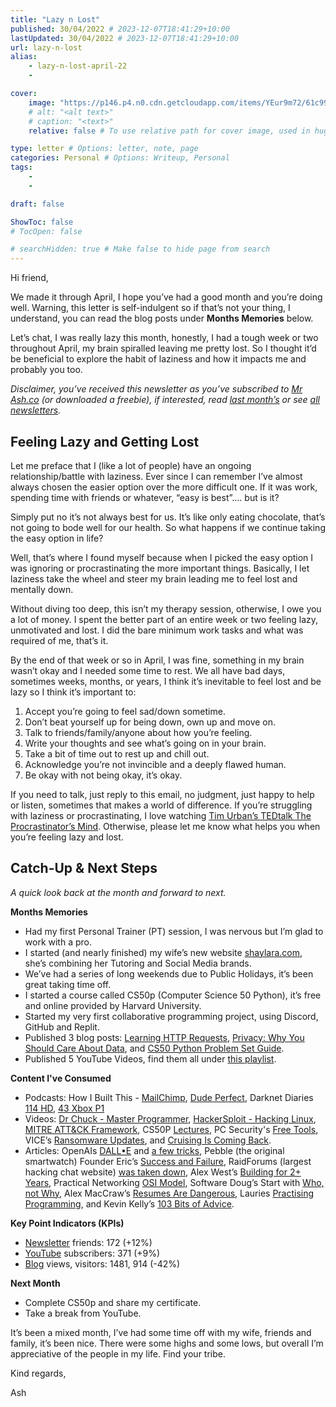 ```yaml
---
title: "Lazy n Lost"
published: 30/04/2022 # 2023-12-07T18:41:29+10:00
lastUpdated: 30/04/2022 # 2023-12-07T18:41:29+10:00
url: lazy-n-lost
alias:
    - lazy-n-lost-april-22
    - 

cover:
    image: "https://p146.p4.n0.cdn.getcloudapp.com/items/YEur9m72/61c99413-0e3c-4d03-a96d-64d17586cf35.jpeg?v=84889f109d888ac3f976bffe07670779"
    # alt: "<alt text>"
    # caption: "<text>"
    relative: false # To use relative path for cover image, used in hugo Page-bundles 

type: letter # Options: letter, note, page
categories: Personal # Options: Writeup, Personal
tags:
    - 
    - 

draft: false

ShowToc: false
# TocOpen: false

# searchHidden: true # Make false to hide page from search
---
```


Hi friend,

We made it through April, I hope you’ve had a good month and you’re doing well. Warning, this letter is self-indulgent so if that’s not your thing, I understand, you can read the blog posts under **Months Memories** below.

Let’s chat, I was really lazy this month, honestly, I had a tough week or two throughout April, my brain spiralled leaving me pretty lost. So I thought it’d be beneficial to explore the habit of laziness and how it impacts me and probably you too.

*Disclaimer, you’ve received this newsletter as you’ve subscribed to [Mr Ash.co](https://mrashleyball.com/) (or downloaded a freebie), if interested, read [last month’s](https://mrash.co/letter/scammed-mar-22/) or see [all newsletters](https://mrash.co/newsletters).*

## Feeling Lazy and Getting Lost

Let me preface that I (like a lot of people) have an ongoing relationship/battle with laziness. Ever since I can remember I’ve almost always chosen the easier option over the more difficult one. If it was work, spending time with friends or whatever, “easy is best”.... but is it?

Simply put no it’s not always best for us. It’s like only eating chocolate, that’s not going to bode well for our health. So what happens if we continue taking the easy option in life?

Well, that’s where I found myself because when I picked the easy option I was ignoring or procrastinating the more important things. Basically, I let laziness take the wheel and steer my brain leading me to feel lost and mentally down.

Without diving too deep, this isn’t my therapy session, otherwise, I owe you a lot of money. I spent the better part of an entire week or two feeling lazy, unmotivated and lost. I did the bare minimum work tasks and what was required of me, that’s it.

By the end of that week or so in April, I was fine, something in my brain wasn’t okay and I needed some time to rest. We all have bad days, sometimes weeks, months, or years, I think it’s inevitable to feel lost and be lazy so I think it’s important to:

1. Accept you’re going to feel sad/down sometime.
2. Don’t beat yourself up for being down, own up and move on.
3. Talk to friends/family/anyone about how you’re feeling.
4. Write your thoughts and see what’s going on in your brain.
5. Take a bit of time out to rest up and chill out.
6. Acknowledge you’re not invincible and a deeply flawed human.
7. Be okay with not being okay, it’s okay.

If you need to talk, just reply to this email, no judgment, just happy to help or listen, sometimes that makes a world of difference. If you’re struggling with laziness or procrastinating, I love watching [Tim Urban’s TEDtalk The Procrastinator’s Mind](https://youtu.be/arj7oStGLkU). Otherwise, please let me know what helps you when you’re feeling lazy and lost.

## Catch-Up & Next Steps

*A quick look back at the month and forward to next.*

**Months Memories**

- Had my first Personal Trainer (PT) session, I was nervous but I’m glad to work with a pro.
- I started (and nearly finished) my wife’s new website [shaylara.com](http://shaylara.com), she’s combining her Tutoring and Social Media brands.
- We’ve had a series of long weekends due to Public Holidays, it’s been great taking time off.
- I started a course called CS50p (Computer Science 50 Python), it’s free and online provided by Harvard University.
- Started my very first collaborative programming project, using Discord, GitHub and Replit.
- Published 3 blog posts: [Learning HTTP Requests](https://mrash.co/learning-http-requests-a-mini-http-exercise/), [Privacy: Why You Should Care About Data](https://mrash.co/privacy-why-you-should-care-about-data/), and [CS50 Python Problem Set Guide](https://mrash.co/cs50-python-problem-set-guide/).
- Published 5 YouTube Videos, find them all under [this playlist](https://www.youtube.com/watch?v=HUFTqWKDh7A&list=PLGR72TW7SUVr1Sh5sw2NoYGDtBp9hlPYv).

**Content I've Consumed**

- Podcasts: How I Built This - [MailChimp](https://www.npr.org/2021/07/09/1014699766/mailchimp-ben-chestnut), [Dude Perfect](https://www.npr.org/2021/09/16/1038140265/dude-perfect-cory-cotton-and-tyler-toney), Darknet Diaries [114 HD](https://darknetdiaries.com/episode/114/), [43 Xbox P1](https://darknetdiaries.com/episode/45/)
- Videos: [Dr Chuck - Master Programmer](https://youtu.be/z3o6yEzcnLc), [HackerSploit - Hacking Linux](https://youtu.be/yYY5mJoUZjU), [MITRE ATT&CK Framework](https://youtu.be/Yxv1suJYMI8), CS50P [Lectures](https://www.youtube.com/watch?v=TJKnZ784bSI&t=9933s), PC Security's [Free Tools](https://www.youtube.com/watch?v=clHMz_Vs5WE&t=670s), VICE’s [Ransomware Updates](https://www.youtube.com/watch?v=91e9v0jdnaE&t=668s), and [Cruising Is Coming Back](https://www.youtube.com/watch?v=L-icQBon6_A&t=618s).
- Articles: OpenAIs [DALL•E](https://openai.com/blog/dall-e/) and [a few tricks](https://www.bramadams.dev/projects/dalle-tricks#a-few-things-to-try-with-dalle), Pebble (the original smartwatch) Founder Eric’s [Success and Failure](https://medium.com/@ericmigi/why-pebble-failed-d7be937c6232), RaidForums (largest hacking chat website) [was taken down](https://krebsonsecurity.com/2022/04/raidforums-get-raided-alleged-admin-arrested/), Alex West’s [Building for 2+ Years](https://www.alexwest.co/two_and_a_half_years), Practical Networking [OSI Model](https://www.practicalnetworking.net/series/packet-traveling/osi-model/), Software Doug’s Start with [Who, not Why](https://softwaredoug.com/blog/2022/04/23/start-with-who.html), Alex MacCraw’s [Resumes Are Dangerous](https://blog.alexmaccaw.com/resumes-are-dangerous/), Lauries [Practising Programming](https://tratt.net/laurie/blog/2022/practising_programming.html), and Kevin Kelly’s [103 Bits of Advice](https://kk.org/thetechnium/103-bits-of-advice-i-wish-i-had-known/).

**Key Point Indicators (KPIs)**

- [Newsletter](https://mrash.co/newsletters) friends: 172 (+12%)
- [YouTube](https://youtube.com/mrashleyball) subscribers: 371 (+9%)
- [Blog](https://mrashleyball.com/blog/) views, visitors: 1481, 914 (-42%)

**Next Month**

- Complete CS50p and share my certificate.
- Take a break from YouTube.

It’s been a mixed month, I’ve had some time off with my wife, friends and family, it’s been nice. There were some highs and some lows, but overall I’m appreciative of the people in my life. Find your tribe.

Kind regards,

Ash